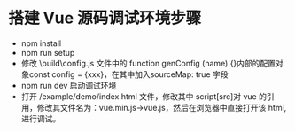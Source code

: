 # 搭建 Vue 源码调试环境步骤

- npm install
- npm run setup
- 修改 \build\config.js 文件中的 function genConfig (name) {}内部的配置对象const config = {xxx}，在其中加入sourceMap: true 字段
- npm run dev 启动调试环境
- 打开 /example/demo/index.html 文件，修改其中 script[src]对 vue 的引用，修改其文件名为：vue.min.js->vue.js，然后在浏览器中直接打开该 html,进行调试。
